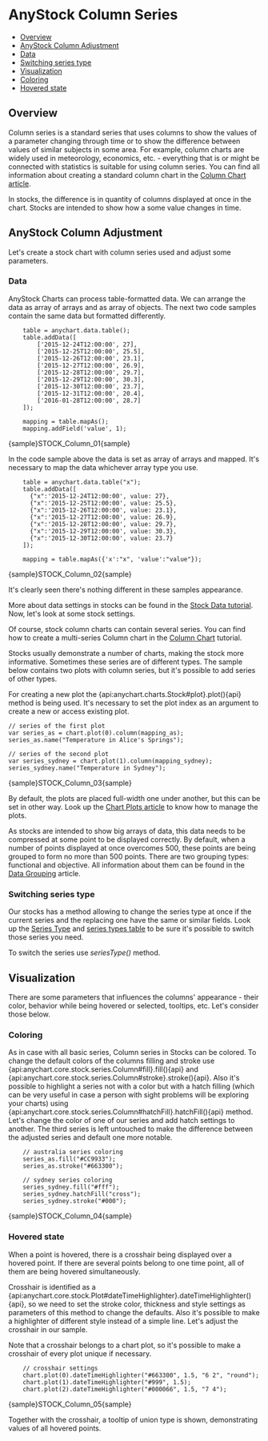 # AnyStock Column Series

* [Overview](#overview)
* [AnyStock Column Adjustment](#anystock_column_series_adjustment)
 * [Data](#data)
 * [Switching series type](#switching_series_type)
* [Visualization](#visualization)
 * [Coloring](#coloring)
 * [Hovered state](#hovered_state)

## Overview

Column series is a standard series that uses columns to show the values of a parameter changing through time or to show the difference between values of similar subjects in some area. For example, column charts are widely used in meteorology, economics, etc. - everything that is or might be connected with statistics is suitable for using column series. You can find all information about creating a standard column chart in the [Column Chart article](../../Basic_Charts_Types/Column_Chart).

In stocks, the difference is in quantity of columns displayed at once in the chart. Stocks are intended to show how a some value changes in time. 

## AnyStock Column Adjustment

Let's create a stock chart with column series used and adjust some parameters. 

### Data

AnyStock Charts can process table-formatted data. We can arrange the data as array of arrays and as array of objects. The next two code samples contain the same data but formatted differently.

```
    table = anychart.data.table();
    table.addData([
        ['2015-12-24T12:00:00', 27],
        ['2015-12-25T12:00:00', 25.5],
        ['2015-12-26T12:00:00', 23.1],
        ['2015-12-27T12:00:00', 26.9],
        ['2015-12-28T12:00:00', 29.7],
        ['2015-12-29T12:00:00', 30.3],
        ['2015-12-30T12:00:00', 23.7],
        ['2015-12-31T12:00:00', 20.4],
       	['2016-01-28T12:00:00', 28.7]
    ]);

    mapping = table.mapAs();
    mapping.addField('value', 1);
```

{sample}STOCK\_Column\_01{sample}

In the code sample above the data is set as array of arrays and mapped. It's necessary to map the data whichever array type you use.

```
    table = anychart.data.table("x");
    table.addData([
      {"x":'2015-12-24T12:00:00', value: 27},
      {"x":'2015-12-25T12:00:00', value: 25.5},
      {"x":'2015-12-26T12:00:00', value: 23.1},
      {"x":'2015-12-27T12:00:00', value: 26.9},
      {"x":'2015-12-28T12:00:00', value: 29.7},
      {"x":'2015-12-29T12:00:00', value: 30.3},
      {"x":'2015-12-30T12:00:00', value: 23.7}
    ]);

    mapping = table.mapAs({'x':"x", 'value':"value"});
```

{sample}STOCK\_Column\_02{sample}

It's clearly seen there's nothing different in these samples appearance.

More about data settings in stocks can be found in the [Stock Data tutorial](../Data). Now, let's look at some stock settings.

Of course, stock column charts can contain several series. You can find how to create a multi-series Column chart in the [Column Chart](../../Basic_Charts_Types/Column_Chart) tutorial.

Stocks usually demonstrate a number of charts, making the stock more informative. Sometimes these series are of different types. The sample below contains two plots with column series, but it's possible to add series of other types.

For creating a new plot the {api:anychart.charts.Stock#plot}.plot(){api} method is being used. It's necessary to set the plot index as an argument to create a new or access existing plot.

```
// series of the first plot
var series_as = chart.plot(0).column(mapping_as);
series_as.name("Temperature in Alice's Springs");

// series of the second plot
var series_sydney = chart.plot(1).column(mapping_sydney);
series_sydney.name("Temperature in Sydney");
```

{sample}STOCK\_Column\_03{sample}

By default, the plots are placed full-width one under another, but this can be set in other way. Look up the [Chart Plots article](../Chart_Plots) to know how to manage the plots.

As stocks are intended to show big arrays of data, this data needs to be compressed at some point to be displayed correctly. By default, when a number of points displayed at once overcomes 500, these points are being grouped to form no more than 500 points. There are two grouping types: functional and objective. All information about them can be found in the [Data Grouping](../Data_Grouping) article.

### Switching series type

Our stocks has a method allowing to change the series type at once if the current series and the replacing one have the same or similar fields. Look up the [Series Type](Series_Type) and [series types table](Supported_Series#list_of_supported_series) to be sure it's possible to switch those series you need.

To switch the series use *seriesType()* method.

## Visualization

There are some parameters that influences the columns' appearance - their color, behavior while being hovered or selected, tooltips, etc. Let's consider those below.

### Coloring

As in case with all basic series, Column series in Stocks can be colored. To change the default colors of the columns filling and stroke use {api:anychart.core.stock.series.Column#fill}.fill(){api} and {api:anychart.core.stock.series.Column#stroke}.stroke(){api}. Also it's possible to highlight a series not with a color but with a hatch filling (which can be very useful in case a person with sight problems will be exploring your charts) using {api:anychart.core.stock.series.Column#hatchFill}.hatchFill(){api} method. Let's change the color of one of our series and add hatch settings to another. The third series is left untouched to make the difference between the adjusted series and default one more notable.

```
    // australia series coloring
    series_as.fill("#CC9933");
    series_as.stroke("#663300");

    // sydney series coloring
    series_sydney.fill("#fff");
    series_sydney.hatchFill("cross");
    series_sydney.stroke("#000");
```

{sample}STOCK\_Column\_04{sample}

### Hovered state

When a point is hovered, there is a crosshair being displayed over a hovered point. If there are several points belong to one time point, all of them are being hovered simultaneously. 

Crosshair is identified as a {api:anychart.core.stock.Plot#dateTimeHighlighter}.dateTimeHighlighter(){api}, so we need to set the stroke color, thickness and style settings as parameters of this method to change the defaults. Also it's possible to make a highlighter of different style instead of a simple line. Let's adjust the crosshair in our sample.

Note that a crosshair belongs to a chart plot, so it's possible to make a crosshair of every plot unique if necessary.

```
  	// crosshair settings
    chart.plot(0).dateTimeHighlighter("#663300", 1.5, "6 2", "round");
    chart.plot(1).dateTimeHighlighter("#999", 1.5);
    chart.plot(2).dateTimeHighlighter("#000066", 1.5, "7 4");
```

{sample}STOCK\_Column\_05{sample}

Together with the crosshair, a tooltip of union type is shown, demonstrating values of all hovered points. 
